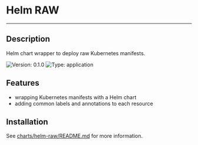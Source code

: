 # Helm RAW

---

## Description
Helm chart wrapper to deploy raw Kubernetes manifests.

![Version: 0.1.0](https://img.shields.io/badge/Version-0.1.0-informational?style=flat-square) ![Type: application](https://img.shields.io/badge/Type-application-informational?style=flat-square)

## Features

- wrapping Kubernetes manifests with a Helm chart
- adding common labels and annotations to each resource

## Installation

See [charts/helm-raw/README.md](charts/helm-raw/README.md) for more information.